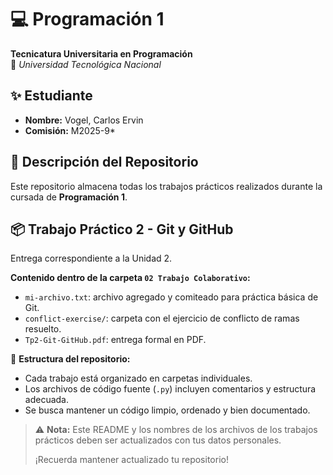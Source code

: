 # 💻 Programación 1  
**Tecnicatura Universitaria en Programación**  
📍 *Universidad Tecnológica Nacional*  

## ✨ Estudiante  
- **Nombre:** Vogel, Carlos Ervin
- **Comisión:** M2025-9*  

## 📂 Descripción del Repositorio  
Este repositorio almacena todas los trabajos prácticos realizados durante la cursada de **Programación 1**.  

## 📦 Trabajo Práctico 2 - Git y GitHub

Entrega correspondiente a la Unidad 2.

**Contenido dentro de la carpeta `02 Trabajo Colaborativo`:**
- `mi-archivo.txt`: archivo agregado y comiteado para práctica básica de Git.
- `conflict-exercise/`: carpeta con el ejercicio de conflicto de ramas resuelto.
- `Tp2-Git-GitHub.pdf`: entrega formal en PDF.

📌 **Estructura del repositorio:**  
- Cada trabajo está organizado en carpetas individuales.  
- Los archivos de código fuente (`.py`) incluyen comentarios y estructura adecuada.  
- Se busca mantener un código limpio, ordenado y bien documentado.  

> ⚠️ **Nota:** Este README y los nombres de los archivos de los trabajos prácticos deben ser actualizados con tus datos personales.
> 
> ¡Recuerda mantener actualizado tu repositorio!

